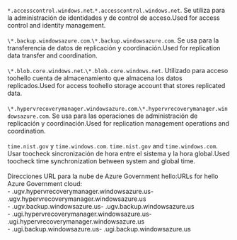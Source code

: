 <span data-ttu-id="2b0f4-101">``*.accesscontrol.windows.net``.</span><span class="sxs-lookup"><span data-stu-id="2b0f4-101">``*.accesscontrol.windows.net``.</span></span> <span data-ttu-id="2b0f4-102">Se utiliza para la administración de identidades y de control de acceso.</span><span class="sxs-lookup"><span data-stu-id="2b0f4-102">Used for access control and identity management.</span></span><br/><br/><span data-ttu-id="2b0f4-103">``\*.backup.windowsazure.com``.</span><span class="sxs-lookup"><span data-stu-id="2b0f4-103">``\*.backup.windowsazure.com``.</span></span> <span data-ttu-id="2b0f4-104">Se usa para la transferencia de datos de replicación y coordinación.</span><span class="sxs-lookup"><span data-stu-id="2b0f4-104">Used for replication data transfer and coordination.</span></span> <br/><br/> <span data-ttu-id="2b0f4-105">``\*.blob.core.windows.net``.</span><span class="sxs-lookup"><span data-stu-id="2b0f4-105">``\*.blob.core.windows.net``.</span></span> <span data-ttu-id="2b0f4-106">Utilizado para acceso toohello cuenta de almacenamiento que almacena los datos replicados.</span><span class="sxs-lookup"><span data-stu-id="2b0f4-106">Used for access toohello storage account that stores replicated data.</span></span><br/><br/> <span data-ttu-id="2b0f4-107">``\*.hypervrecoverymanager.windowsazure.com``.</span><span class="sxs-lookup"><span data-stu-id="2b0f4-107">``\*.hypervrecoverymanager.windowsazure.com``.</span></span> <span data-ttu-id="2b0f4-108">Se usa para las operaciones de administración de replicación y coordinación.</span><span class="sxs-lookup"><span data-stu-id="2b0f4-108">Used for replication management operations and coordination.</span></span><br/><br/><span data-ttu-id="2b0f4-109">
``time.nist.gov`` y ``time.windows.com``.</span><span class="sxs-lookup"><span data-stu-id="2b0f4-109">
``time.nist.gov`` and ``time.windows.com``.</span></span> <span data-ttu-id="2b0f4-110">Usar toocheck sincronización de hora entre el sistema y la hora global.</span><span class="sxs-lookup"><span data-stu-id="2b0f4-110">Used toocheck time synchronization between system and global time.</span></span>
<br/><br/>
<span data-ttu-id="2b0f4-111">Direcciones URL para la nube de Azure Government hello:</span><span class="sxs-lookup"><span data-stu-id="2b0f4-111">URLs for hello Azure Government cloud:</span></span><br/><span data-ttu-id="2b0f4-112">- .ugv.hypervrecoverymanager.windowsazure.us</span><span class="sxs-lookup"><span data-stu-id="2b0f4-112">- .ugv.hypervrecoverymanager.windowsazure.us</span></span><br/><span data-ttu-id="2b0f4-113">- .ugv.backup.windowsazure.us</span><span class="sxs-lookup"><span data-stu-id="2b0f4-113">- .ugv.backup.windowsazure.us</span></span><br/><span data-ttu-id="2b0f4-114">- .ugi.hypervrecoverymanager.windowsazure.us</span><span class="sxs-lookup"><span data-stu-id="2b0f4-114">- .ugi.hypervrecoverymanager.windowsazure.us</span></span><br/><span data-ttu-id="2b0f4-115">- .ugi.backup.windowsazure.us</span><span class="sxs-lookup"><span data-stu-id="2b0f4-115">- .ugi.backup.windowsazure.us</span></span>

